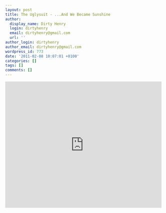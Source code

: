 ```yaml
---
layout: post
title: The Uglysuit - ...And We Became Sunshine
author:
  display_name: Dirty Henry
  login: dirtyhenry
  email: dirtyhenry@gmail.com
  url: ''
author_login: dirtyhenry
author_email: dirtyhenry@gmail.com
wordpress_id: 773
date: '2011-02-08 10:07:01 +0100'
categories: []
tags: []
comments: []
---
```

<iframe title="YouTube video player" width="500" height="405" src="http://www.youtube.com/embed/bKDywgbsMeo?rel=0" frameborder="0" allowfullscreen></iframe>

